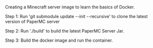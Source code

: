 Creating a Minecraft server image to learn the basics of Docker.

Step 1:
Run 'git submodule update --init --recursive' to clone the latest version of PaperMC server

Step 2:
Run './build' to build the latest PaperMC Server Jar.

Step 3:
Build the docker image and run the container.

